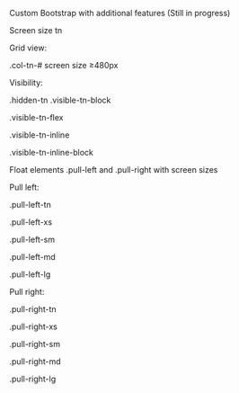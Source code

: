 Custom Bootstrap with additional features (Still in progress)

Screen size tn

Grid view:

.col-tn-# screen size ≥480px

Visibility:

.hidden-tn
.visible-tn-block

.visible-tn-flex

.visible-tn-inline

.visible-tn-inline-block

Float elements
.pull-left and .pull-right with screen sizes

Pull left:

.pull-left-tn

.pull-left-xs

.pull-left-sm

.pull-left-md

.pull-left-lg


Pull right:

.pull-right-tn

.pull-right-xs

.pull-right-sm

.pull-right-md

.pull-right-lg

